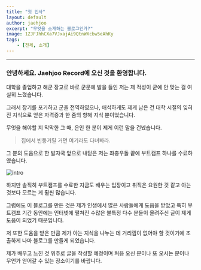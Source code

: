 ```yaml
---
title: "첫 인사"
layout: default
author: jaehjoo
excerpt: "무엇을 소개하는 블로그인가?"
image: 1ZJFJhhCXa7VJxajAi9QtnWXcbw5eAhKy
tags:
    - [전체, 소개]
---
```

----------
### 안녕하세요. Jaehjoo Record에 오신 것을 환영합니다.

대학을 졸업하고 해군 장교로 바로 군문에 발을 들인 저는 제 적성이 군에 안 맞는 걸 여실히 느꼈습니다.

그래서 장기를 포기하고 군을 전역하였으나, 애석하게도 제게 남은 건 대학 시절의 잊혀진 지식으로 얻은 자격증과 한 줌의 항해 지식 뿐이었습니다.

무엇을 해야할 지 막막한 그 때, 은인 한 분이 제게 이런 말을 건넸습니다.

> 집에서 빈둥거릴 거면 여기라도 다녀봐라.

그 분의 도움으로 한 발자국 앞으로 내딛은 저는 좌충우돌 끝에 부트캠프 하나를 수료하였습니다.

![intro]({{site.drive}}1ZJFJhhCXa7VJxajAi9QtnWXcbw5eAhKy)

하지만 솔직히 부트캠프를 수료한 지금도 배우는 입장이고 취직은 요원한 것 같고 아는 것보다 모르는 게 훨씬 많습니다.

그럼에도 이 블로그를 만든 것은 제가 인생에서 많은 사람들에게 도움을 받았고 특히 부트캠프 기간 동안에는 인터넷에 펼쳐진 수많은 불특정 다수 분들이 올려주신 글이 제게 도움이 되었기 때문입니다.

저 또한 도움을 받은 만큼 제가 아는 지식을 나누는 데 거리낌이 없어야 할 것이기에 조촐하게 나마 블로그를 만들게 되었습니다.

제가 배우고 느낀 것 위주로 글을 작성할 예정이며 처음 오신 분이나 또 오시는 분이나 무언가 얻어갈 수 있는 장소이기를 바랍니다.